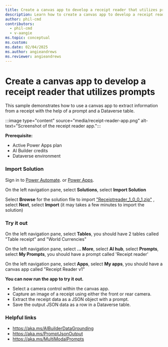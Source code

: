 ```yaml
---
title: Create a canvas app to develop a receipt reader that utilizes prompts
description: Learn how to create a canvas app to develop a receipt reader that utilizes prompts.
author: phil-cmd
contributors:
  - phil-cmd
  - v-aangie
ms.topic: conceptual
ms.custom:
ms.date: 02/04/2025
ms.author: angieandrews
ms.reviewer: angieandrews
---
```


# Create a canvas app to develop a receipt reader that utilizes prompts

This sample demonstrates how to use a canvas app to extract information from a receipt with the help of a prompt and a Dataverse table.

:::image type="content" source="media/receipt-reader-app.png" alt-text="Screenshot of the receipt reader app.":::


**Prerequisite:**

- Active Power Apps plan
- AI Builder credits
- Dataverse environment

### Import Solution

Sign in to [Power Automate](https://make.powerautomate.com/). or [Power Apps](https://make.powerapps.com/).

On the left navigation pane, select **Solutions**, select **Import Solution**

Select **Browse** for the solution file to import ["Receiptreader_1_0_0_1.zip"](https://go.microsoft.com/fwlink/?linkid=2301859) , select **Next**, select **Import**
(it may takes a few minutes to import the solution)

### Try it out

On the left navigation pane, select **Tables**, you should have 2 tables called "Table receipt" and "World Currencies"

On the left navigation pane, select **... More**, select **AI hub**, select **Prompts**, select **My Prompts**, you should have a prompt called 'Receipt reader'

On the left navigation pane, select **Apps**, select **My apps**, you should have a canvas app called "Receipt Reader v1"

**You can now run the app to try it out.**

- Select a camera control within the canvas app.
- Capture an image of a receipt using either the front or rear camera.
- Extract the receipt data as a JSON object with a prompt.
- Save the output JSON data as a row in a Dataverse table.

### Helpful links

- https://aka.ms/AIBuilderDataGrounding
- https://aka.ms/PromptJsonOutput
- https://aka.ms/MultiModalPrompts

